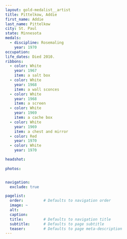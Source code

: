 ```yaml
---
layout: gold-medalist__artist
title: Pittelkow, Addie
first_name: Addie 
last_name: Pittelkow
city: St. Paul
state: Minnesota
medals: 
  - discipline: Rosemaling
    year: 1970
occupation: 
life_dates: Died 2010.
ribbons:
  - color: White
    year: 1967
    item: a salt box
  - color: White
    year: 1968
    item: a wall sconces
  - color: White
    year: 1968
    item: a screen
  - color: White
    year: 1969
    item: a cache box
  - color: White
    year: 1969
    item: a chest and mirror
  - color: Red
    year: 1970
  - color: White
    year: 1970

headshot:
 
photos:


navigation:
  exclude: true

pagelist:
  order:         # Defaults to navigation order  
  image: ~
  alt:
  caption:
  title:         # Defaults to navigation title
  subtitle:      # Defaults to page subtitle
  teaser:        # Defaults to page meta-description  
---
```


